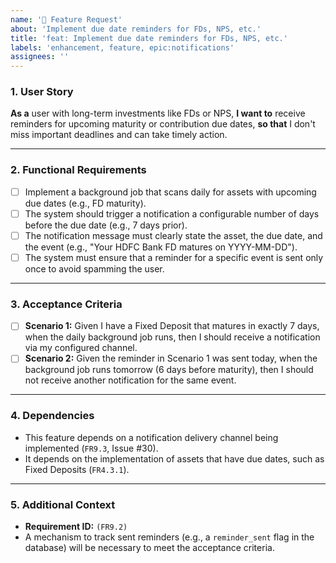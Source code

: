 ```yaml
---
name: '🚀 Feature Request'
about: 'Implement due date reminders for FDs, NPS, etc.'
title: 'feat: Implement due date reminders for FDs, NPS, etc.'
labels: 'enhancement, feature, epic:notifications'
assignees: ''
---
```


### 1. User Story

**As a** user with long-term investments like FDs or NPS,
**I want to** receive reminders for upcoming maturity or contribution due dates,
**so that** I don't miss important deadlines and can take timely action.

---

### 2. Functional Requirements

*   [ ] Implement a background job that scans daily for assets with upcoming due dates (e.g., FD maturity).
*   [ ] The system should trigger a notification a configurable number of days before the due date (e.g., 7 days prior).
*   [ ] The notification message must clearly state the asset, the due date, and the event (e.g., "Your HDFC Bank FD matures on YYYY-MM-DD").
*   [ ] The system must ensure that a reminder for a specific event is sent only once to avoid spamming the user.

---

### 3. Acceptance Criteria

*   [ ] **Scenario 1:** Given I have a Fixed Deposit that matures in exactly 7 days, when the daily background job runs, then I should receive a notification via my configured channel.
*   [ ] **Scenario 2:** Given the reminder in Scenario 1 was sent today, when the background job runs tomorrow (6 days before maturity), then I should not receive another notification for the same event.

---

### 4. Dependencies

*   This feature depends on a notification delivery channel being implemented (`FR9.3`, Issue #30).
*   It depends on the implementation of assets that have due dates, such as Fixed Deposits (`FR4.3.1`).

---

### 5. Additional Context

*   **Requirement ID:** `(FR9.2)`
*   A mechanism to track sent reminders (e.g., a `reminder_sent` flag in the database) will be necessary to meet the acceptance criteria.

